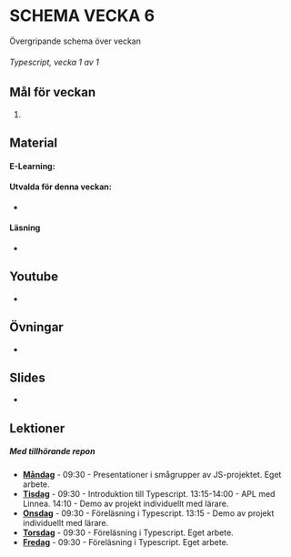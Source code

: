 # SCHEMA VECKA 6
Övergripande schema över veckan

###### Typescript, vecka 1 av 1

## Mål för veckan
1. 

## Material
#### E-Learning:
#### Utvalda för denna veckan:
* 
#### Läsning
* 

## Youtube
* 

## Övningar
*

## Slides
*

## Lektioner
##### Med tillhörande repon
* **[Måndag]()** - 09:30 - Presentationer i smågrupper av JS-projektet. Eget arbete.
* **[Tisdag]()** - 09:30 - Introduktion till Typescript. 13:15-14:00 - APL med Linnea. 14:10 - Demo av projekt individuellt med lärare.
* **[Onsdag]()** - 09:30 - Föreläsning i Typescript. 13:15 - Demo av projekt individuellt med lärare.
* **[Torsdag]()** - 09:30 - Föreläsning i Typescript. Eget arbete.
* **[Fredag]()** - 09:30 - Föreläsning i Typescript. Eget arbete.
